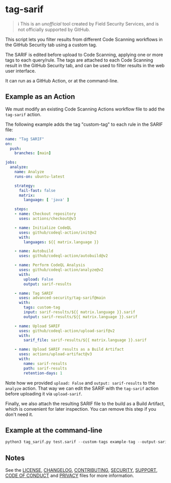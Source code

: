 # tag-sarif

> ℹ️ This is an _unofficial_ tool created by Field Security Services, and is not officially supported by GitHub.

This script lets you filter results from different Code Scanning workflows in the GitHub Security tab using a custom tag.

The SARIF is edited before upload to Code Scanning, applying one or more tags to each query/rule. The tags are attached to each Code Scanning result in the GitHub Security tab, and can be used to filter results in the web user interface.

It can run as a GitHub Action, or at the command-line.

## Example as an Action

We must modify an existing Code Scanning Actions workflow file to add the `tag-sarif` action.

The following example adds the tag "custom-tag" to each rule in the SARIF file:

```yaml
name: "Tag SARIF"
on:
  push:
    branches: [main]

jobs:
  analyze:
    name: Analyze
    runs-on: ubuntu-latest

    strategy:
      fail-fast: false
      matrix:
        language: [ 'java' ]

    steps:
    - name: Checkout repository
      uses: actions/checkout@v3

    - name: Initialize CodeQL
      uses: github/codeql-action/init@v2
      with:
        languages: ${{ matrix.language }}

    - name: Autobuild
      uses: github/codeql-action/autobuild@v2

    - name: Perform CodeQL Analysis
      uses: github/codeql-action/analyze@v2
      with:
        upload: False
        output: sarif-results

    - name: Tag SARIF
      uses: advanced-security/tag-sarif@main
      with:
        tags: custom-tag
        input: sarif-results/${{ matrix.language }}.sarif
        output: sarif-results/${{ matrix.language }}.sarif

    - name: Upload SARIF
      uses: github/codeql-action/upload-sarif@v2
      with:
        sarif_file: sarif-results/${{ matrix.language }}.sarif

    - name: Upload SARIF results as a Build Artifact
      uses: actions/upload-artifact@v3
      with:
        name: sarif-results
        path: sarif-results
        retention-days: 1
```

Note how we provided `upload: False` and `output: sarif-results` to the `analyze` action. That way we can edit the SARIF with the `tag-sarif` action before uploading it via `upload-sarif`.

Finally, we also attach the resulting SARIF file to the build as a Build Artifact, which is convenient for later inspection. You can remove this step if you don't need it.

## Example at the command-line

```python
python3 tag_sarif.py test.sarif --custom-tags example-tag --output-sarif test.sarif
```

## Notes

See the [LICENSE](LICENSE), [CHANGELOG](CHANGELOG.md), [CONTRIBUTING](CONTRIBUTING.md), [SECURITY](SECURITY.md), [SUPPORT](SUPPORT.md), [CODE OF CONDUCT](CODE_OF_CONDUCT.md) and [PRIVACY](PRIVACY.md) files for more information.
